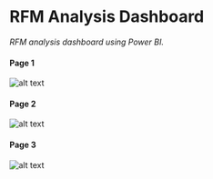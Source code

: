 # RFM Analysis Dashboard

*RFM analysis dashboard using Power BI.*

#### Page 1
![alt text](https://github.com/caestradaa/other_dashboards/blob/main/RFM_Analysis_Dashboard/1%20-%20Home.PNG "Page1 - Home")  

#### Page 2
![alt text](https://github.com/caestradaa/other_dashboards/blob/main/RFM_Analysis_Dashboard/2%20-%20Segmentaci%C3%B3n%20RFM.png "Page 2 - RFM")  

#### Page 3
![alt text](https://github.com/caestradaa/other_dashboards/blob/main/RFM_Analysis_Dashboard/3%20-%20Productos%20y%20Clientes.png "Page 3 - Products & Customers")
